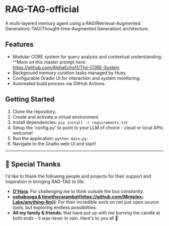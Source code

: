 # RAG-TAG-official
A multi-layered memory agent using a RAG(Retrieval-Augmented Generation)-TAG(Thought-time-Augmented Generation) architecture.

## Features
- Modular CORE system for query analysis and contextual understanding.
    ^^More on this master prompt here: https://github.com/AlphaEcho11/The-CORE-System
- Background memory curation tasks managed by Huey.
- Configurable Gradio UI for interaction and system monitoring.
- Automated build process via GitHub Actions.

## Getting Started
1. Clone the repository.
2. Create and activate a virtual environment.
3. Install dependencies: `pip install -r requirements.txt`
4. Setup the 'config.py' to point to your LLM of choice - cloud or local APIs welcome! 
5. Run the application: `python main.py`.
6. Navigate to the Gradio web UI and start!


---

## 🙏 Special Thanks

I'd like to thank the following people and projects for their support and inspiration in bringing RAG-TAG to life.

* **[O'Hara](https://www.linkedin.com/in/dylan-o-hara-452b63b1/)**: For challenging me to think outside the box _constantly_. 
* **[oobabooga & timothycarambat](https://github.com/oobabooga/text-generation-webui)(https://github.com/Mintplex-Labs/anything-llm)(**: For their incredible work on not just open source tools, but exploring endless possibilities.
* **All my family & friends**: that have put up with me burning the candle at both ends - it was never in vain. Here's to you all 🍻